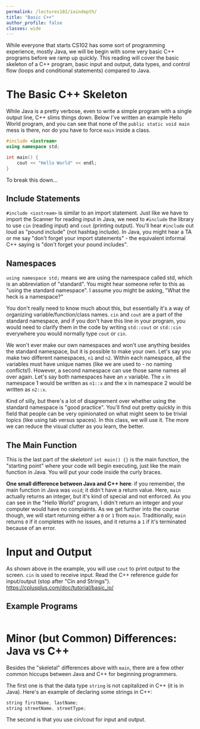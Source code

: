 ```yaml
---
permalink: /lectures102/ioindepth/
title: "Basic C++"
author_profile: false
classes: wide
---
```


While everyone that starts CS102 has some sort of programming experience, mostly Java, we will be begin with some very basic C++ programs before we ramp up quickly. This reading will cover the basic skeleton of a C++ program, basic input and output, data types, and control flow (loops and conditional statements) compared to Java.

# The Basic C++ Skeleton
While Java is a pretty verbose, even to write a simple program with a single output line, C++ slims things down. Below I've written an example Hello World program, and you can see that none of the `public static void main` mess is there, nor do you have to force `main` inside a class.

```c++
#include <iostream>
using namespace std;

int main() {
    cout << "Hello World" << endl;
}
```

To break this down...
## Include Statements
 `#include <iostream>` is similar to an import statement. Just like we have to import the Scanner for reading input in Java, we need to `#include` the library to use `cin` (reading input) and `cout` (printing output). You'll hear `#include` out loud as "pound include" (not hashtag include). In Java, you might hear a TA or me say "don't forget your import statements" - the equivalent informal C++ saying is "don't forget your pound includes".

## Namespaces
`using namespace std;` means we are using the namespace called std, which is an abbreviation of "standard". You might hear someone refer to this as "using the standard namespace". I assume you might be asking, "What the heck is a namespace?" 

You don't really need to know much about this, but essentially it's a way of organizing variable/function/class names. `cin` and `cout` are a part of the standard namespace, and if you don't have this line in your program, you would need to clarify them in the code by writing `std::cout` or `std::cin` everywhere you would normally type `cout` or `cin`. 

We won't ever make our own namespaces and won't use anything besides the standard namespace, but it is possible to make your own. Let's say you make two different namespaces, `n1` and `n2`. Within each namespace, all the variables must have unique names (like we are used to - no naming conflicts!). However, a second namespace can use those same names all over again. Let's say both namespaces have an `x` variable. The `x` in namespace 1 would be written as `n1::x` and the x in namespace 2 would be written as `n2::x`. 

Kind of silly, but there's a lot of disagreement over whether using the standard namespace is "good practice". You'll find out pretty quickly in this field that people can be very opinionated on what might seem to be trivial topics (like using tab versus spaces). In this class, we will use it. The more we can reduce the visual clutter as you learn, the better.

## The Main Function
This is the last part of the skeleton!
`int main() {}` is the main function, the "starting point" where your code will begin executing, just like the main function in Java. You will put your code inside the curly braces. 

**One small difference between Java and C++ here**: if you remember, the main function in Java was `void`; it didn't have a return value. Here, `main` actually returns an integer, but it's kind of special and not enforced. As you can see in the "Hello World" program, I didn't return an integer and your computer would have no complaints. As we get further into the course though, we will start returning either a `0` or `1` from `main`. Traditionally, `main` returns `0` if it completes with no issues, and it returns a `1` if it's terminated because of an error.

# Input and Output
As shown above in the example, you will use `cout` to print output to the screen. `cin` is used to receive input. Read the C++ reference guide for input/output (stop after "Cin and Strings"). 
https://cplusplus.com/doc/tutorial/basic_io/

## Example Programs
```c++

```

# Minor (but Common) Differences: Java vs C++
Besides the "skeletal" differences above with `main`, there are a few other common hiccups between Java and C++ for beginning programmers.

The first one is that the data type `string` is not capitalized in C++ (it is in Java). Here's an example of declaring some strings in C++:

```c++
string firstName, lastName;
string streetName, streetType;
```

The second is that you use cin/cout for input and output.